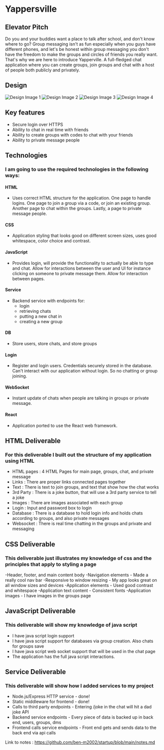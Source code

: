 # Yappersville

## Elevator Pitch
Do you and your buddies want a place to talk after school, and don't know where to go? Group messaging isn't as fun especially when you guys have different phones, and let's be honest within group messaging you don't have the freedom to make the groups and circles of friends you really want. That's why we are here to introduce Yapperville. A full-fledged chat application where you can create groups, join groups and chat with a host of people both publicly and privately.

## Design

![Design Image 1](public/images/YLogin-1.jpg)
![Design Image 2](public/images/YGroup-2.jpg)
![Design Image 3](public/images/YChatPage-3.jpg)
![Design Image 4](public/images/YPrivate-4.jpg)

## Key features

- Secure login over HTTPS
- Ability to chat in real time with friends
- Ability to create groups with codes to chat with your friends
- Ability to private message people

## Technologies

### I am going to use the required technologies in the following ways:

#### HTML
- Uses correct HTML structure for the application. One page to handle logins. One page to join a group via a code, or join an existing group. Another page to chat within the groups. Lastly, a page to private message people.

#### CSS
- Application styling that looks good on different screen sizes, uses good whitespace, color choice and contrast.

#### JavaScript
- Provides login, will provide the functionality to actually be able to type and chat. Allow for interactions between the user and UI for instance clicking on someone to private message them. Allow for interaction between pages.

#### Service
- Backend service with endpoints for:
  - login
  - retrieving chats
  - putting a new chat in
  - creating a new group

#### DB
- Store users, store chats, and store groups

#### Login
- Register and login users. Credentials securely stored in the database. Can't interact with our application without login. So no chatting or group joining.

#### WebSocket
- Instant update of chats when people are talking in groups or private message.

#### React
- Application ported to use the React web framework.

## HTML Deliverable

### For this deliverable I built out the structure of my application using HTML
- HTML pages : 4 HTML Pages for main page, groups, chat, and private message
- Links : There are proper links connected pages together
- Text : There is text to join groups, and text that show how the chat works
- 3rd Party : There is a joke button, that will use a 3rd party service to tell a joke
- Images : There are images associated with each group
- Login : Input and password box to login
- Database : There is a database to hold login info and holds chats according to groups, and also private messages
- Websocket : There is real time chatting in the groups and private and messaging

## CSS Deliverable

### This deliverable just illustrates my knowledge of css and the principles that apply to styling a page
-Header, footer, and main content body
-Navigation elements - Made a really cool nav bar
-Responsive to window resizing - My app looks great on all window sizes and devices
-Application elements - Used good contrast and whitespace
-Application text content - Consistent fonts
-Application images - I have images in the groups page

## JavaScript Deliverable

### This deliverable will show my knowledge of java script
- I have java script login support
- I have java script support for databases via group creation. Also chats for groups save
- I have java script web socket support that will be used in the chat page
- The application has the full java script interactions.

## Service Deliverable

### This deliverable will show how I added services to my project
- Node.js/Express HTTP service - done!
- Static middleware for frontend - done!
- Calls to third party endpoints - Entering /joke in the chat will hit a dad joke API
- Backend service endpoints - Every piece of data is backed up in back end, users, groups, dms
- Frontend calls service endpoints - Front end gets and sends data to the back end via api calls


Link to notes : https://github.com/ben-m2002/startup/blob/main/notes.md
